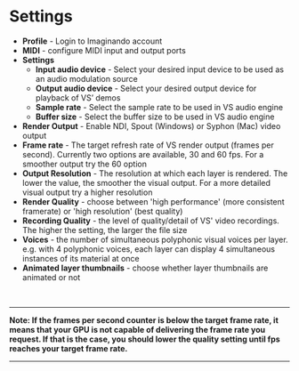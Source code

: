 # Settings

- **Profile** - Login to Imaginando account
- **MIDI** - configure MIDI input and output ports
- **Settings**
    - **Input audio device** - Select your desired input device to be used as an audio modulation source
    - **Output audio device** - Select your desired output device for playback of VS’ demos
    - **Sample rate** - Select the sample rate to be used in VS audio engine
    - **Buffer size** - Select the buffer size to be used in VS audio engine
- **Render Output** - Enable NDI, Spout (Windows) or Syphon (Mac) video output
- **Frame rate** - The target refresh rate of VS render output (frames per second). Currently two options are available, 30 and 60 fps. For a smoother output try the 60 option
- **Output Resolution** - The resolution at which each layer is rendered. The lower the value, the smoother the visual output. For a more detailed visual output try a higher resolution
- **Render Quality** - choose between 'high performance' (more consistent framerate) or 'high resolution' (best quality)
- **Recording Quality** - the level of quality/detail of VS' video recordings. The higher the setting, the larger the file size
- **Voices** - the number of simultaneous polyphonic visual voices per layer. e.g. with 4 polyphonic voices, each layer can display 4 simultaneous instances of its material at once
- **Animated layer thumbnails** - choose whether layer thumbnails are animated or not

<br/>

***
**Note: If the frames per second counter is below the target frame rate, it means that your GPU is not capable of delivering the frame rate you request. If that is the case, you should lower the quality setting until fps reaches your target frame rate.**
***